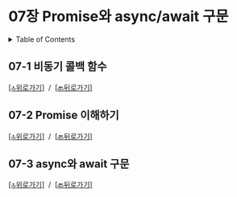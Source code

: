 # 07장 Promise와 async/await 구문

<details><summary>Table of Contents</summary>

-   07-1 비동기 콜백 함수 [:link:](#07-1-비동기-콜백-함수)
-   07-2 Promise 이해하기 [:link:](#07-2-promise-이해하기)
-   07-3 async와 await 구문 [:link:](#07-3-async와-await-구문)

</details>

## 07-1 비동기 콜백 함수

[[🔝위로가기]](#07장-promise와-asyncawait-구문)&nbsp; / &nbsp;[[🔙뒤로가기]](https://github.com/alstn2468/DoIt_Typescript_Programming/blob/master/README.md)

## 07-2 Promise 이해하기

[[🔝위로가기]](#07장-promise와-asyncawait-구문)&nbsp; / &nbsp;[[🔙뒤로가기]](https://github.com/alstn2468/DoIt_Typescript_Programming/blob/master/README.md)

## 07-3 async와 await 구문

[[🔝위로가기]](#07장-promise와-asyncawait-구문)&nbsp; / &nbsp;[[🔙뒤로가기]](https://github.com/alstn2468/DoIt_Typescript_Programming/blob/master/README.md)
